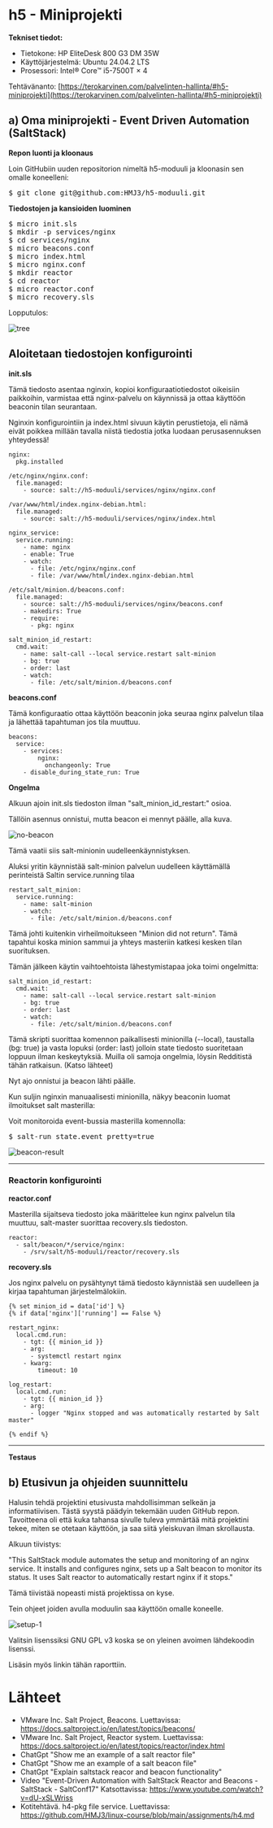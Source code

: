 # h5 - Miniprojekti

**Tekniset tiedot:**
- Tietokone: HP EliteDesk 800 G3 DM 35W
- Käyttöjärjestelmä: Ubuntu 24.04.2 LTS
- Prosessori: Intel® Core™ i5-7500T × 4

Tehtävänanto: [https://terokarvinen.com/palvelinten-hallinta/#h5-miniprojekti](https://terokarvinen.com/palvelinten-hallinta/#h5-miniprojekti)
   
## a) Oma miniprojekti - Event Driven Automation (SaltStack)

**Repon luonti ja kloonaus**

Loin GitHubiin uuden repositorion nimeltä h5-moduuli ja kloonasin sen omalle koneelleni:

<pre>
$ git clone git@github.com:HMJ3/h5-moduuli.git
</pre>

**Tiedostojen ja kansioiden luominen**

<pre>
$ micro init.sls
$ mkdir -p services/nginx
$ cd services/nginx
$ micro beacons.conf
$ micro index.html
$ micro nginx.conf
$ mkdir reactor
$ cd reactor
$ micro reactor.conf
$ micro recovery.sls
</pre>

Lopputulos:

![tree](https://github.com/HMJ3/linux-course/blob/main/assignments/img/h5-img/tree.png)

## Aloitetaan tiedostojen konfigurointi

**init.sls**

Tämä tiedosto asentaa nginxin, kopioi konfiguraatiotiedostot oikeisiin paikkoihin, 
varmistaa että nginx-palvelu on käynnissä ja ottaa käyttöön beaconin tilan seurantaan.

Nginxin konfigurointiin ja index.html sivuun käytin perustietoja, eli nämä eivät poikkea millään tavalla niistä tiedostia jotka luodaan perusasennuksen yhteydessä!

```
nginx:
  pkg.installed

/etc/nginx/nginx.conf:
  file.managed:
    - source: salt://h5-moduuli/services/nginx/nginx.conf

/var/www/html/index.nginx-debian.html:
  file.managed:
    - source: salt://h5-moduuli/services/nginx/index.html

nginx_service:
  service.running:
    - name: nginx
    - enable: True
    - watch:
      - file: /etc/nginx/nginx.conf
      - file: /var/www/html/index.nginx-debian.html

/etc/salt/minion.d/beacons.conf:
  file.managed:
    - source: salt://h5-moduuli/services/nginx/beacons.conf
    - makedirs: True
    - require:
      - pkg: nginx

salt_minion_id_restart:
  cmd.wait:
    - name: salt-call --local service.restart salt-minion
    - bg: true
    - order: last
    - watch:
      - file: /etc/salt/minion.d/beacons.conf
```

**beacons.conf**

 Tämä konfiguraatio ottaa käyttöön beaconin joka seuraa nginx palvelun tilaa ja lähettää tapahtuman jos tila muuttuu.

```
beacons:
  service:
    - services:
        nginx:
          onchangeonly: True
    - disable_during_state_run: True
```

**Ongelma**

Alkuun ajoin init.sls tiedoston ilman "salt_minion_id_restart:" osioa.

Tällöin asennus onnistui, mutta beacon ei mennyt päälle, alla kuva. 

![no-beacon](https://github.com/HMJ3/linux-course/blob/main/assignments/img/h5-img/no-beacon.png)

Tämä vaatii siis salt-minionin uudelleenkäynnistyksen.

Aluksi yritin käynnistää salt-minion palvelun uudelleen käyttämällä perinteistä Saltin service.running tilaa

```
restart_salt_minion:
  service.running:
    - name: salt-minion
    - watch:
      - file: /etc/salt/minion.d/beacons.conf
```

Tämä johti kuitenkin virheilmoitukseen "Minion did not return". Tämä tapahtui  koska minion sammui ja yhteys masteriin katkesi kesken tilan suorituksen.

Tämän jälkeen käytin vaihtoehtoista lähestymistapaa joka toimi ongelmitta:

```
salt_minion_id_restart:
  cmd.wait:
    - name: salt-call --local service.restart salt-minion
    - bg: true
    - order: last
    - watch:
      - file: /etc/salt/minion.d/beacons.conf
```

Tämä skripti suorittaa komennon paikallisesti minionilla (--local), taustalla (bg: true) ja vasta lopuksi (order: last) 
jolloin state tiedosto suoritetaan loppuun ilman keskeytyksiä. Muilla oli samoja ongelmia, löysin Redditistä tähän ratkaisun. (Katso lähteet)

Nyt ajo onnistui ja beacon lähti päälle.

Kun suljin nginxin manuaalisesti minionilla, näkyy beaconin luomat ilmoitukset salt masterilla:

Voit monitoroida event-bussia masterilla komennolla:

<pre>
$ salt-run state.event pretty=true
</pre>

![beacon-result](https://github.com/HMJ3/linux-course/blob/main/assignments/img/h5-img/beacon-result.png)

---

### Reactorin konfigurointi

**reactor.conf**

Masterilla sijaitseva tiedosto joka määrittelee kun nginx palvelun tila muuttuu, salt-master suorittaa recovery.sls tiedoston.

```
reactor:
  - salt/beacon/*/service/nginx:
    - /srv/salt/h5-moduuli/reactor/recovery.sls
```

**recovery.sls**

Jos nginx palvelu on pysähtynyt tämä tiedosto käynnistää sen uudelleen ja kirjaa tapahtuman järjestelmälokiin.

```
{% set minion_id = data['id'] %}
{% if data['nginx']['running'] == False %}

restart_nginx:
  local.cmd.run:
    - tgt: {{ minion_id }}
    - arg:
      - systemctl restart nginx
    - kwarg:
        timeout: 10

log_restart:
  local.cmd.run:
    - tgt: {{ minion_id }}
    - arg:
      - logger "Nginx stopped and was automatically restarted by Salt master"

{% endif %}
```

---

**Testaus**

## b) Etusivun ja ohjeiden suunnittelu

Halusin tehdä projektini etusivusta mahdollisimman selkeän ja informatiivisen. Tästä syystä päädyin tekemään uuden GitHub repon.
Tavoitteena oli että kuka tahansa sivulle tuleva ymmärtää mitä projektini tekee, miten se otetaan käyttöön, ja saa siitä yleiskuvan ilman skrollausta.

Alkuun tiivistys:

"This SaltStack module automates the setup and monitoring of an nginx service. 
It installs and configures nginx, sets up a Salt beacon to monitor its status. It uses Salt reactor to automatically restart nginx if it stops."

Tämä tiivistää nopeasti mistä projektissa on kyse.

Tein ohjeet joiden avulla moduulin saa käyttöön omalle koneelle.

![setup-1](https://github.com/HMJ3/linux-course/blob/main/assignments/img/h5-img/setup-1.png)

Valitsin lisenssiksi GNU GPL v3 koska se on yleinen avoimen lähdekoodin lisenssi.

Lisäsin myös linkin tähän raporttiin.

# Lähteet
- VMware Inc. Salt Project, Beacons. Luettavissa: https://docs.saltproject.io/en/latest/topics/beacons/
- VMware Inc. Salt Project, Reactor system. Luettavissa: https://docs.saltproject.io/en/latest/topics/reactor/index.html
- ChatGpt "Show me an example of a salt reactor file"
- ChatGpt "Show me an example of a salt beacon file"
- ChatGpt "Explain saltstack reacor and beacon functionality"
- Video "Event-Driven Automation with SaltStack Reactor and Beacons - SaltStack - SaltConf17" Katsottavissa: https://www.youtube.com/watch?v=dU-xSLWriss
- Kotitehtävä. h4-pkg file service. Luettavissa: https://github.com/HMJ3/linux-course/blob/main/assignments/h4.md
